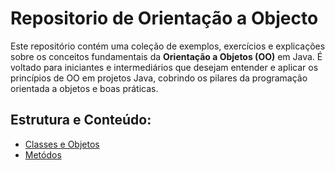 # Repositorio de Orientação a Objecto

Este repositório contém uma coleção de exemplos, exercícios e explicações sobre os conceitos fundamentais da   **Orientação a Objetos (OO)** em Java. É voltado para iniciantes e intermediários que desejam entender e aplicar os princípios de OO em projetos Java, cobrindo os pilares da programação orientada a objetos e boas práticas.

## Estrutura e Conteúdo:
- [Classes e Objetos](https://www.w3schools.com/java/java_methods.asp)
- [Metódos](https://www.w3schools.com/java/java_methods.asp)